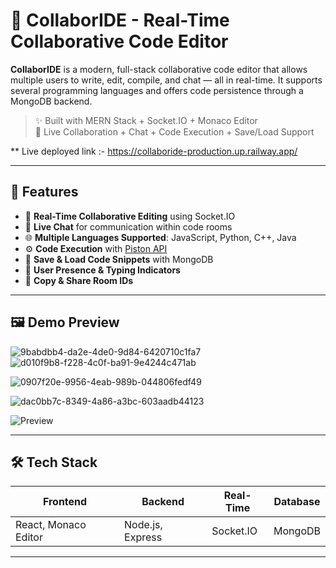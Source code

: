 # 🚀 CollaborIDE - Real-Time Collaborative Code Editor

**CollaborIDE** is a modern, full-stack collaborative code editor that allows multiple users to write, edit, compile, and chat — all in real-time. It supports several programming languages and offers code persistence through a MongoDB backend.

> ✨ Built with MERN Stack + Socket.IO + Monaco Editor  
> 🔗 Live Collaboration + Chat + Code Execution + Save/Load Support

** Live deployed link :- https://collaboride-production.up.railway.app/

---

## 🧩 Features

- 🧠 **Real-Time Collaborative Editing** using Socket.IO
- 💬 **Live Chat** for communication within code rooms
- 🌐 **Multiple Languages Supported**: JavaScript, Python, C++, Java
- ⚙️ **Code Execution** with [Piston API](https://github.com/engineer-man/piston)
- 💾 **Save & Load Code Snippets** with MongoDB
- 👥 **User Presence & Typing Indicators**
- 📎 **Copy & Share Room IDs**

---

## 🖼️ Demo Preview
![9babdbb4-da2e-4de0-9d84-6420710c1fa7](https://github.com/user-attachments/assets/a9c57ece-79eb-467e-93ae-baa00e87cbeb)
![d010f9b8-f228-4c0f-ba91-9e4244c471ab](https://github.com/user-attachments/assets/484964f2-eb31-4e4d-95a6-8418d1fd2ab2)

![0907f20e-9956-4eab-989b-044806fedf49](https://github.com/user-attachments/assets/3da92755-1545-4517-95b9-be9ceb92c7e9)

![dac0bb7c-8349-4a86-a3bc-603aadb44123](https://github.com/user-attachments/assets/6e3e9775-5691-4a54-9850-162b7cb17d35)




![Preview](https://github.com/RishabhKrPandey/CollaborIDE/raw/main/demo.gif) <!-- Add your demo.gif here if available -->

---

## 🛠️ Tech Stack

| Frontend                | Backend              | Real-Time      | Database |
|-------------------------|----------------------|----------------|----------|
| React, Monaco Editor    | Node.js, Express     | Socket.IO      | MongoDB  |

---


